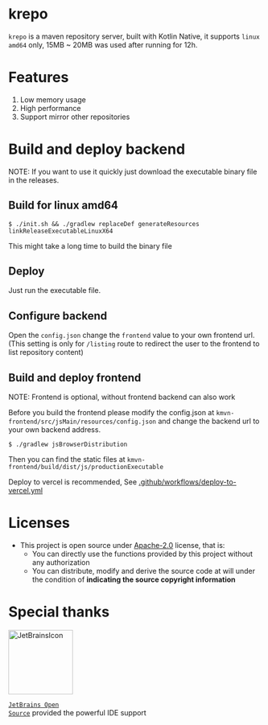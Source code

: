# krepo

`krepo` is a maven repository server, built with Kotlin Native, it supports `linux amd64` only,
15MB ~ 20MB was used after running for 12h.

# Features

1. Low memory usage
2. High performance
3. Support mirror other repositories

# Build and deploy backend

NOTE: If you want to use it quickly just download the executable binary file in the releases.

## Build for linux amd64

```shell
$ ./init.sh && ./gradlew replaceDef generateResources linkReleaseExecutableLinuxX64
```
This might take a long time to build the binary file

## Deploy

Just run the executable file.

## Configure backend

Open the `config.json` change the `frontend` value to your own frontend url.
(This setting is only for `/listing` route to redirect the user to the frontend to list repository content)

## Build and deploy frontend

NOTE: Frontend is optional, without frontend backend can also work

Before you build the frontend please modify the config.json at `kmvn-frontend/src/jsMain/resources/config.json`
and change the backend url to your own backend address.

```shell
$ ./gradlew jsBrowserDistribution
```

Then you can find the static files at `kmvn-frontend/build/dist/js/productionExecutable`

Deploy to vercel is recommended, See [.github/workflows/deploy-to-vercel.yml](.github/workflows/deploy-to-vercel.yml)

# Licenses

- This project is open source under [Apache-2.0](./LICENSE) license, that is:
    - You can directly use the functions provided by this project without any authorization
    - You can distribute, modify and derive the source code at will under the condition of **indicating the source
      copyright information**

# Special thanks

<div>

<img src="https://resources.jetbrains.com/storage/products/company/brand/logos/jetbrains.png" alt="JetBrainsIcon" width="128">

<a href="https://www.jetbrains.com/opensource/"><code>JetBrains Open Source</code></a> provided the powerful IDE support

</div>
